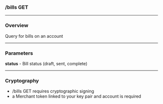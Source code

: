 ### /bills GET

***

### Overview

Query for bills on an account

***

### Parameters

**status** - Bill status (draft, sent, complete)

***

### Cryptography

* /bills GET requires cryptographic signing
* a Merchant token linked to your key pair and account is required
